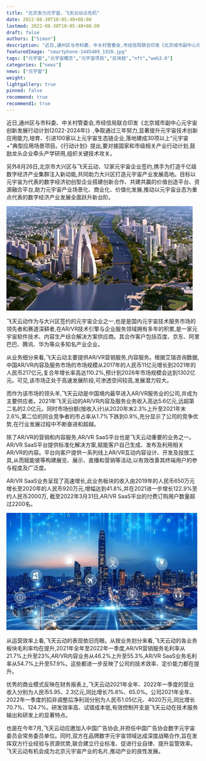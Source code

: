 ```yaml
---
title: "北京发力元宇宙，飞天云动占先机"
date: 2022-08-30T10:05:40+08:00
lastmod: 2022-08-30T10:05:40+08:00
draft: false
authors: ["Simon"]
description: "近日,通州区与市科委、中关村管委会,市经信局联合印发《北京城市副中心元宇宙创新发展行动计划(2022-2024年)》,争取通过三年努力,显著提升元宇宙技术创新应用能力,培育、引进100家以上元宇宙生态链企业,落地建成30项以上元宇宙+典型应用场景项目。"
featuredImage: "smartphone-1445489_1920.jpg"
tags: ["元宇宙","元宇宙概念","元宇宙项目","区块链","nft","web3.0"]
categories: ["news"]
news: ["元宇宙"]
weight: 
lightgallery: true
pinned: false
recommend: true
recommend1: true
---
```


近日,通州区与市科委、中关村管委会,市经信局联合印发《北京城市副中心元宇宙创新发展行动计划(2022-2024年)》,争取通过三年努力,显著提升元宇宙技术创新应用能力,培育、引进100家以上元宇宙生态链企业,落地建成30项以上“元宇宙+”典型应用场景项目。《行动计划》提出,要对接国家和市级相关产业行动计划,鼓励龙头企业牵头产学研用,组织关键技术攻关。

另外8月26日,北京市大兴区与飞天云动、12家元宇宙企业签约,携手为打造千亿级数字经济产业集群注入新动能,共同助力大兴区打造元宇宙产业发展高地。目标以元宇宙为代表的数字经济初创型企业搭建创新合作、共建共赢的价值创造平台、资源融合平台,助力元宇宙产业场景化、商业化、价值化发展,推动以元宇宙业态为重点代表的数字经济产业发展全面跃升新台阶。

![配图](d9172d3a20fb4d658660a4ee1391bac7.jpg)

飞天云动作为与大兴区签约的元宇宙企业之一,也是是国内元宇宙技术服务市场的领先者和赛道深耕者,在AR/VR技术引擎与企业服务领域拥有多年的积累,是一家元宇宙软件技术、内容生产综合解决方案供应商。其合作客户包括百度、京东、阿里巴巴、腾讯、华为等众多知名产业企业。

从业务细分来看,飞天云动主要提供AR/VR营销服务,内容服务。根据艾瑞咨询数据,中国AR/VR内容及服务市场的市场规模从2017年的人民币11亿元增长到2021年的人民币217亿元,复合年增长率高达110.2%,预计到2026年市场规模会达到1302亿元。可见,该市场正处于高速发展阶段,可渗透空间较高,发展潜力较大。

而作为该市场的领头羊,飞天云动是中国境内最早进入AR/VR服务业的公司,并成为主要供应者。2021年飞天云动的AR/VR内容及服务业务收入高达5.6亿元,远超第二名的2.0亿元。同时市场份额(按收入计)从2020年末2.3%上升至2021年末2.6%,第二位的同业竞争者的市占率从1.7%下跌到0.9%,充分显示了公司的竞争优势,在行业发展过程中不断奋进和超越。

除了AR/VR的营销和内容服务,AR/VR SaaS平台也是飞天云动重要的业务之一。AR/VR SaaS平台提供标准化解决方案,赋能客户自己生成、发布及利用相关AR/VR的内容。平台向客户提供一系列线上AR/VR互动内容设计、开发及投放工具,从而赋能彼等构建展览、展示、直播和营销等活动,以有效改善其终端用户的参与程度及广泛度。

AR/VR SaaS业务呈现了高速增长,此业务板块的收入由2019年的人民币650万元增长至2020年的人民币920万元,增幅达到41.8%,并在2021进一步增长122.9%至约人民币2000万, 截至2022年3月31日,AR/VR SaaS平台的付费订购用户数量超过2200名。

![配图](12d477d30b734cbd87f0ff8ac009e7f9.jpg)

从运营效率上看,飞天云动的表现依旧亮眼。从按业务划分来看,飞天云动的各业务板块毛利率均在提升,2021年全年至2022年一季度,AR/VR营销服务毛利率从21.7%上升至23%,AR/VR内容业务从46.2%上升至55.3%,AR/VR SaaS业务毛利率从54.7%上升至57.9%。这些都进一步反映了公司的技术效率、定价能力都在提升。

优秀的商业模式反映在财务报表上,飞天云动2021年全年、2022年一季度的营业收入分别为人民币5.95、2.3亿元,同比增长75.8%、65.0%。公司2021年全年、2022年一季度的扣非调整后净利润分别为人民币1.05亿元、4020万元,同比增长70.7%、124.7%。研发效率高、试错成本低,有效控制开支是飞天云动在技术服务输出和研发上的显著特点。

也是在今年7月,飞天云动应邀加入中国广告协会,并担任中国广告协会数字元宇宙委员会常务委员单位。同时,双方在品牌数字元宇宙领域达成深度战略合作,旨在发挥双方行业经验与资源优势,联合建立行业标准、促进行业自律、提升监管效率。飞天云动有机会成为北京元宇宙产业的名片,推动产业的良性发展。